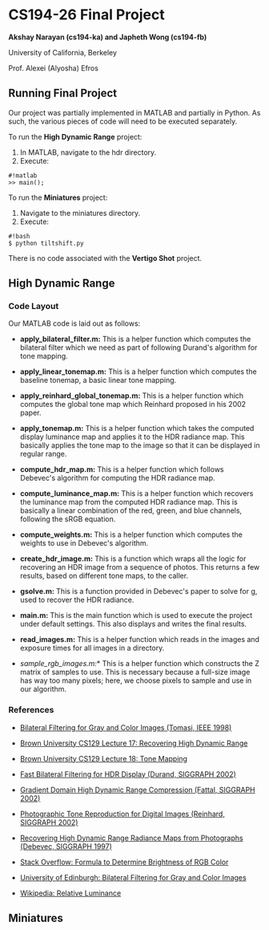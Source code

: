 # CS194-26 Final Project

**Akshay Narayan (cs194-ka) and Japheth Wong (cs194-fb)**

University of California, Berkeley

Prof. Alexei (Alyosha) Efros

## Running Final Project

Our project was partially implemented in MATLAB and partially in Python.  As such, the various pieces of code will need to be executed separately.

To run the **High Dynamic Range** project:
1. In MATLAB, navigate to the hdr directory.
2.  Execute:

```
#!matlab
>> main();
```

To run the **Miniatures** project:
1.  Navigate  to the miniatures directory.
2.  Execute:

```
#!bash
$ python tiltshift.py
```

There is no code associated with the **Vertigo Shot** project.

## High Dynamic Range

### Code Layout

Our MATLAB code is laid out as follows:

* **apply_bilateral_filter.m:** This is a helper function which computes the bilateral filter which we need as part of following Durand's algorithm for tone mapping.

* **apply_linear_tonemap.m:** This is a helper function which computes the baseline tonemap, a basic linear tone mapping.

* **apply_reinhard_global_tonemap.m:** This is a helper function which computes the global tone map which Reinhard proposed in his 2002 paper.

* **apply_tonemap.m:**  This is a helper function which takes the computed display luminance map and applies it to the HDR radiance map.  This basically applies the tone map to the image so that it can be displayed in regular range.

* **compute_hdr_map.m:**  This is a helper function which follows Debevec's algorithm for computing the HDR radiance map.

* **compute_luminance_map.m:**  This is a helper function which recovers the luminance map from the computed HDR radiance map.  This is basically a linear combination of the red, green, and blue channels, following the sRGB equation.

* **compute_weights.m:**  This is a helper function which computes the weights to use in Debevec's algorithm.

* **create_hdr_image.m:**  This is a function which wraps all the logic for recovering an HDR image from a sequence of photos.  This returns a few results, based on different tone maps, to the caller.

* **gsolve.m:**  This is a function provided in Debevec's paper to solve for g, used to recover the HDR radiance.

* **main.m:** This is the main function which is used to execute the project under default settings.  This also displays and writes the final results.

* **read_images.m:** This is a helper function which reads in the images and exposure times for all images in a directory.

* *sample_rgb_images.m:** This is a helper function which constructs the Z matrix of samples to use.  This is necessary because a full-size image has way too many pixels; here, we choose pixels to sample and use in our algorithm.

### References

* [Bilateral Filtering for Gray and Color Images (Tomasi, IEEE 1998)](https://www.cs.duke.edu/~tomasi/papers/tomasi/tomasiIccv98.pdf)

* [Brown University CS129 Lecture 17: Recovering High Dynamic Range](http://cs.brown.edu/courses/csci1290/lectures/17.pdf)

* [Brown University CS129 Lecture 18: Tone Mapping](http://cs.brown.edu/courses/csci1290/lectures/18.pdf)

* [Fast Bilateral Filtering for HDR Display (Durand, SIGGRAPH 2002)](http://people.csail.mit.edu/fredo/PUBLI/Siggraph2002/DurandBilateral.pdf)

* [Gradient Domain High Dynamic Range Compression (Fattal, SIGGRAPH 2002)](http://www.cs.huji.ac.il/~danix/hdr/hdrc.pdf)

* [Photographic Tone Reproduction for Digital Images (Reinhard, SIGGRAPH 2002)](http://www.cs.utah.edu/~reinhard/cdrom/tonemap.pdf)

* [Recovering High Dynamic Range Radiance Maps from Photographs (Debevec, SIGGRAPH 1997)](http://www.pauldebevec.com/Research/HDR/debevec-siggraph97.pdf)

* [Stack Overflow: Formula to Determine Brightness of RGB Color](http://stackoverflow.com/questions/596216/formula-to-determine-brightness-of-rgb-color)

* [University of Edinburgh: Bilateral Filtering for Gray and Color Images](http://homepages.inf.ed.ac.uk/rbf/CVonline/LOCAL_COPIES/MANDUCHI1/Bilateral_Filtering.html)

* [Wikipedia: Relative Luminance](https://en.wikipedia.org/wiki/Relative_luminance)

## Miniatures

